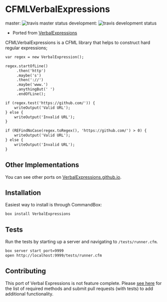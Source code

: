 # CFMLVerbalExpressions

master: ![travis master status](https://img.shields.io/travis/elpete/CFMLVerbalExpressions/master.svg)
development: ![travis development status](https://img.shields.io/travis/elpete/CFMLVerbalExpressions/development.svg)

* Ported from [VerbalExpressions](https://github.com/VerbalExpressions/JSVerbalExpressions)

CFMLVerbalExpressions is a CFML library that helps to construct hard regular expressions;

```cfc
var regex = new VerbalExpression();

regex.startOfLine()
     .then('http')
     .maybe('s')
     .then('://')
     .maybe('www.')
     .anythingBut(' ')
     .endOfLine();

if (regex.test('https://github.com/')) {
    writeOutput('Valid URL');
} else {
    writeOutput('Invalid URL');
}

if (REFindNoCase(regex.toRegex(), 'https://github.com/') > 0) {
    writeOutput('Valid URL');
} else {
    writeOutput('Invalid URL');
}
```

## Other Implementations

You can see other ports on [VerbalExpressions.github.io](http://verbalexpressions.github.io/).

## Installation

Easiest way to install is through CommandBox:

```bash
box install VerbalExpressions
```

## Tests

Run the tests by starting up a server and navigating to `/tests/runner.cfm`.

```bash
box server start port=9999
open http://localhost:9999/tests/runner.cfm
```

## Contributing
This port of Verbal Expressions is not feature complete.  Please [see here](https://github.com/VerbalExpressions/implementation/wiki/List-of-methods-to-implement) for the list of required methods and submit pull requests (with tests) to add additional functionality.
